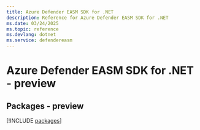 ```yaml
---
title: Azure Defender EASM SDK for .NET
description: Reference for Azure Defender EASM SDK for .NET
ms.date: 03/24/2025
ms.topic: reference
ms.devlang: dotnet
ms.service: defendereasm
---
```

# Azure Defender EASM SDK for .NET - preview
## Packages - preview
[!INCLUDE [packages](defender-easm-index.md)]